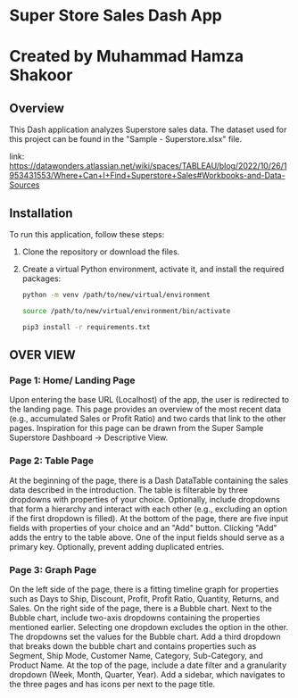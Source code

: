 # Super Store Sales Dash App
# Created by Muhammad Hamza Shakoor 


## Overview
This Dash application analyzes Superstore sales data. 
The dataset used for this project can be found in the "Sample - Superstore.xlsx" file.

link: 
https://datawonders.atlassian.net/wiki/spaces/TABLEAU/blog/2022/10/26/1953431553/Where+Can+I+Find+Superstore+Sales#Workbooks-and-Data-Sources

## Installation
To run this application, follow these steps:

1. Clone the repository or download the files.

2. Create a virtual Python environment, activate it, and install the required packages:
   
   ```bash
   python -m venv /path/to/new/virtual/environment
   
   source /path/to/new/virtual/environment/bin/activate
   
   pip3 install -r requirements.txt


## OVER VIEW

### Page 1: Home/ Landing Page

Upon entering the base URL (Localhost) of the app, the user is redirected to the landing page. This page provides an overview of the most recent data (e.g., accumulated Sales or Profit Ratio) and two cards that link to the other pages. Inspiration for this page can be drawn from the Super Sample Superstore Dashboard -> Descriptive View.

### Page 2: Table Page

At the beginning of the page, there is a Dash DataTable containing the sales data described in the introduction. The table is filterable by three dropdowns with properties of your choice. Optionally, include dropdowns that form a hierarchy and interact with each other (e.g., excluding an option if the first dropdown is filled). At the bottom of the page, there are five input fields with properties of your choice and an "Add" button. Clicking "Add" adds the entry to the table above. One of the input fields should serve as a primary key. Optionally, prevent adding duplicated entries.

### Page 3: Graph Page

On the left side of the page, there is a fitting timeline graph for properties such as Days to Ship, Discount, Profit, Profit Ratio, Quantity, Returns, and Sales. On the right side of the page, there is a Bubble chart. Next to the Bubble chart, include two-axis dropdowns containing the properties mentioned earlier. Selecting one dropdown excludes the option in the other. The dropdowns set the values for the Bubble chart. Add a third dropdown that breaks down the bubble chart and contains properties such as Segment, Ship Mode, Customer Name, Category, Sub-Category, and Product Name. At the top of the page, include a date filter and a granularity dropdown (Week, Month, Quarter, Year). Add a sidebar, which navigates to the three pages and has icons per next to the page title.
